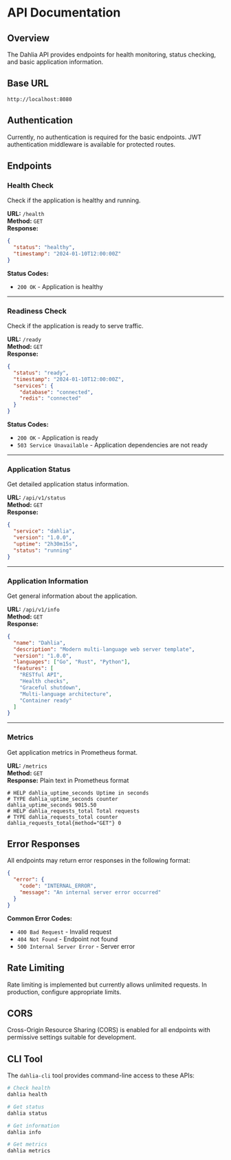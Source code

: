 # API Documentation

## Overview

The Dahlia API provides endpoints for health monitoring, status checking, and basic application information.

## Base URL

```
http://localhost:8080
```

## Authentication

Currently, no authentication is required for the basic endpoints. JWT authentication middleware is available for protected routes.

## Endpoints

### Health Check

Check if the application is healthy and running.

**URL:** `/health`  
**Method:** `GET`  
**Response:**

```json
{
  "status": "healthy",
  "timestamp": "2024-01-10T12:00:00Z"
}
```

**Status Codes:**
- `200 OK` - Application is healthy

---

### Readiness Check

Check if the application is ready to serve traffic.

**URL:** `/ready`  
**Method:** `GET`  
**Response:**

```json
{
  "status": "ready",
  "timestamp": "2024-01-10T12:00:00Z",
  "services": {
    "database": "connected",
    "redis": "connected"
  }
}
```

**Status Codes:**
- `200 OK` - Application is ready
- `503 Service Unavailable` - Application dependencies are not ready

---

### Application Status

Get detailed application status information.

**URL:** `/api/v1/status`  
**Method:** `GET`  
**Response:**

```json
{
  "service": "dahlia",
  "version": "1.0.0",
  "uptime": "2h30m15s",
  "status": "running"
}
```

---

### Application Information

Get general information about the application.

**URL:** `/api/v1/info`  
**Method:** `GET`  
**Response:**

```json
{
  "name": "Dahlia",
  "description": "Modern multi-language web server template",
  "version": "1.0.0",
  "languages": ["Go", "Rust", "Python"],
  "features": [
    "RESTful API",
    "Health checks",
    "Graceful shutdown",
    "Multi-language architecture",
    "Container ready"
  ]
}
```

---

### Metrics

Get application metrics in Prometheus format.

**URL:** `/metrics`  
**Method:** `GET`  
**Response:** Plain text in Prometheus format

```
# HELP dahlia_uptime_seconds Uptime in seconds
# TYPE dahlia_uptime_seconds counter
dahlia_uptime_seconds 9015.50
# HELP dahlia_requests_total Total requests
# TYPE dahlia_requests_total counter
dahlia_requests_total{method="GET"} 0
```

## Error Responses

All endpoints may return error responses in the following format:

```json
{
  "error": {
    "code": "INTERNAL_ERROR",
    "message": "An internal server error occurred"
  }
}
```

**Common Error Codes:**
- `400 Bad Request` - Invalid request
- `404 Not Found` - Endpoint not found
- `500 Internal Server Error` - Server error

## Rate Limiting

Rate limiting is implemented but currently allows unlimited requests. In production, configure appropriate limits.

## CORS

Cross-Origin Resource Sharing (CORS) is enabled for all endpoints with permissive settings suitable for development.

## CLI Tool

The `dahlia-cli` tool provides command-line access to these APIs:

```bash
# Check health
dahlia health

# Get status
dahlia status

# Get information
dahlia info

# Get metrics
dahlia metrics
```